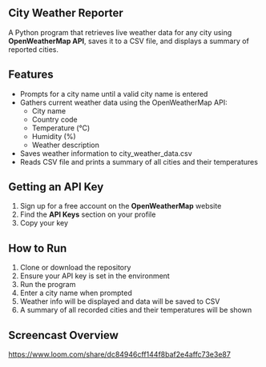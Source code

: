 ## City Weather Reporter
A Python program that retrieves live weather data for any city using **OpenWeatherMap API**, saves it to a CSV file, and displays a summary of reported cities.

## Features
- Prompts for a city name until a valid city name is entered
- Gathers current weather data using the OpenWeatherMap API:
  - City name
  - Country code
  - Temperature (°C)
  - Humidity (%)
  - Weather description
- Saves weather information to city_weather_data.csv
- Reads CSV file and prints a summary of all cities and their temperatures
  
## Getting an API Key
1. Sign up for a free account on the **OpenWeatherMap** website
2. Find the **API Keys** section on your profile
3. Copy your key

## How to Run
1. Clone or download the repository
2. Ensure your API key is set in the environment
3. Run the program
4. Enter a city name when prompted
5. Weather info will be displayed and data will be saved to CSV
6. A summary of all recorded cities and their temperatures will be shown

## Screencast Overview
https://www.loom.com/share/dc84946cff144f8baf2e4affc73e3e87